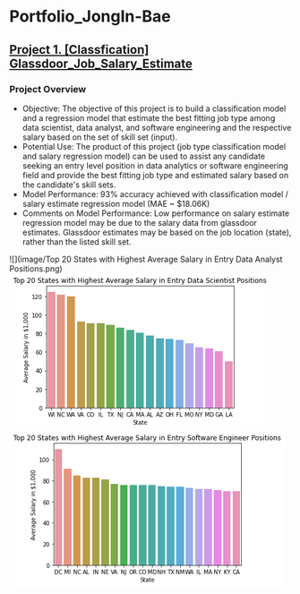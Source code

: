 # Portfolio_JongIn-Bae

## [Project 1. [Classfication] Glassdoor_Job_Salary_Estimate](https://github.com/jbae42/Glassdoor_Job_Salary_Estimate)
### Project Overview
* Objective: The objective of this project is to build a classification model and a regression model that estimate the best fitting job type among data scientist, data analyst, and software engineering and the respective salary based on the set of skill set (input).
* Potential Use: The product of this project (job type classification model and salary regression model) can be used to assist any candidate seeking an entry level position in data analytics or software engineering field and provide the best fitting job type and estimated salary based on the candidate's skill sets.
* Model Performance: 93% accuracy achieved with classification model / salary estimate regression model (MAE ~ $18.06K)
* Comments on Model Performance: Low performance on salary estimate regression model may be due to the salary data from glassdoor estimates. Glassdoor estimates may be based on the job location (state), rather than the listed skill set. 

![](image/Top 20 States with Highest Average Salary in Entry Data Analyst Positions.png)
![](/image/Top%2020%20States%20with%20Highest%20Average%20Salary%20in%20Entry%20Data%20Scientist%20Position.png)
![](/image/Top%2020%20States%20with%20Highest%20Average%20Salary%20in%20Entry%20Software%20Engineer%20Positions.png)
